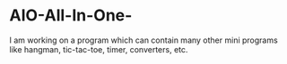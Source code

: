 # AIO-All-In-One-
I am working on a program which can contain many other mini programs like hangman, tic-tac-toe, timer, converters, etc.
